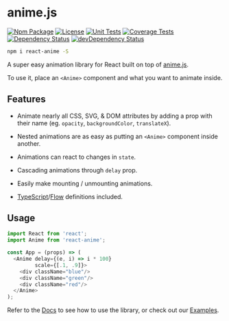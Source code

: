 # anime.js

[![Npm Package][npm-img]][npm-url]
[![License][license-img]][license-url]
[![Unit Tests][travis-img]][travis-url]
[![Coverage Tests][codecov-img]][codecov-url]
[![Dependency Status][david-img]][david-url]
[![devDependency Status][david-dev-img]][david-dev-url]

```bash
npm i react-anime -S
```

A super easy animation library for React built on top of [anime.js](https://github.com/juliangarnier/anime).

To use it, place an `<Anime>` component and what you want to animate inside.

## Features

- Animate nearly all CSS, SVG, & DOM attributes by adding a prop with their name (eg. `opacity`, `backgroundColor`, `translateX`).

- Nested animations are as easy as putting an `<Anime>` component inside another.

- Animations can react to changes in `state`.

- Cascading animations through `delay` prop.

- Easily make mounting / unmounting animations.

- [TypeScript](http://typescriptlang.org/)/[Flow](https://flowtype.org/) definitions included.

## Usage

```js
import React from 'react';
import Anime from 'react-anime';

const App = (props) => (
  <Anime delay={(e, i) => i * 100}
         scale={[.1, .9]}>
    <div className="blue"/>
    <div className="green"/>
    <div className="red"/>
  </Anime>
);
```

Refer to the [Docs](/docs/readme.md) to see how to use the library, or check out our [Examples](https://codepen.io/collection/nrkjgo/).

[cover-img]: docs/assets/logo.png
[cover-url]: https://hyperfuse.github.io/react-anime
[license-img]: http://img.shields.io/:license-mit-blue.svg?style=flat-square
[license-url]: https://opensource.org/licenses/MIT
[david-url]: https://david-dm.org/hyperfuse/react-anime?path=packages/react-anime
[david-img]: https://david-dm.org/hyperfuse/react-anime.svg?path=packages/react-anime&style=flat-square
[david-dev-url]: https://david-dm.org/hyperfuse/react-anime?path=packages/react-anime#info=devDependencies
[david-dev-img]: https://david-dm.org/hyperfuse/react-anime/dev-status.svg?path=packages/react-anime&style=flat-square
[travis-img]: https://img.shields.io/travis/hyperfuse/react-anime.svg?style=flat-square
[travis-url]:https://travis-ci.org/hyperfuse/react-anime
[codecov-img]:https://img.shields.io/codecov/c/github/hyperfuse/react-anime.svg?style=flat-square
[codecov-url]: https://codecov.io/gh/hyperfuse/react-anime
[npm-img]: https://img.shields.io/npm/v/react-anime.svg?style=flat-square
[npm-url]: http://npm.im/react-anime
[npm-download-img]: https://img.shields.io/npm/dm/react-anime.svg?style=flat-square
